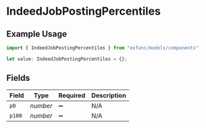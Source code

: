 # IndeedJobPostingPercentiles

## Example Usage

```typescript
import { IndeedJobPostingPercentiles } from "exfunc/models/components";

let value: IndeedJobPostingPercentiles = {};
```

## Fields

| Field              | Type               | Required           | Description        |
| ------------------ | ------------------ | ------------------ | ------------------ |
| `p0`               | *number*           | :heavy_minus_sign: | N/A                |
| `p100`             | *number*           | :heavy_minus_sign: | N/A                |